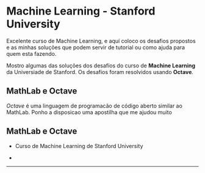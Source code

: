 # Machine Learning - Stanford University

Excelente curso de Machine Learning, e aquí coloco os desafios propostos e as minhas soluções que podem servir de tutorial ou como ajuda para quem esta fazendo.
 
Mostro algumas das soluções dos desafíos do curso de **Machine Learning** da Universiade de Stanford. Os desafíos foram resolvidos usando **Octave**. 

## MathLab e Octave

_Octave_ é uma linguagem de programacão de código aberto similar ao MathLab. Ponho a disposicao uma apostilha que me ajudou muito 



## MathLab e Octave


* Curso de Machine Learning de Stanford University

*
___


